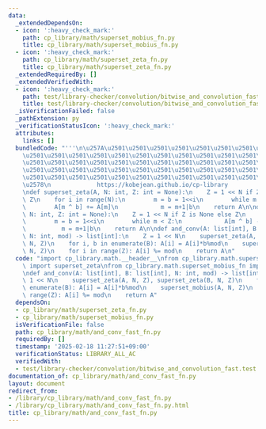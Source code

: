 ```yaml
---
data:
  _extendedDependsOn:
  - icon: ':heavy_check_mark:'
    path: cp_library/math/superset_mobius_fn.py
    title: cp_library/math/superset_mobius_fn.py
  - icon: ':heavy_check_mark:'
    path: cp_library/math/superset_zeta_fn.py
    title: cp_library/math/superset_zeta_fn.py
  _extendedRequiredBy: []
  _extendedVerifiedWith:
  - icon: ':heavy_check_mark:'
    path: test/library-checker/convolution/bitwise_and_convolution_fast.test.py
    title: test/library-checker/convolution/bitwise_and_convolution_fast.test.py
  _isVerificationFailed: false
  _pathExtension: py
  _verificationStatusIcon: ':heavy_check_mark:'
  attributes:
    links: []
  bundledCode: "'''\n\u257A\u2501\u2501\u2501\u2501\u2501\u2501\u2501\u2501\u2501\u2501\
    \u2501\u2501\u2501\u2501\u2501\u2501\u2501\u2501\u2501\u2501\u2501\u2501\u2501\
    \u2501\u2501\u2501\u2501\u2501\u2501\u2501\u2501\u2501\u2501\u2501\u2501\u2501\
    \u2501\u2501\u2501\u2501\u2501\u2501\u2501\u2501\u2501\u2501\u2501\u2501\u2501\
    \u2501\u2501\u2501\u2501\u2501\u2501\u2501\u2501\u2501\u2501\u2501\u2501\u2501\
    \u2578\n             https://kobejean.github.io/cp-library               \n'''\n\
    \ndef superset_zeta(A, N: int, Z: int = None):\n    Z = 1 << N if Z is None else\
    \ Z\n    for i in range(N):\n        m = b = 1<<i\n        while m < Z:\n    \
    \        A[m ^ b] += A[m]\n            m = m+1|b\n    return A\n\ndef superset_mobius(A,\
    \ N: int, Z: int = None):\n    Z = 1 << N if Z is None else Z\n    for i in range(N):\n\
    \        m = b = 1<<i\n        while m < Z:\n            A[m ^ b] -= A[m]\n  \
    \          m = m+1|b\n    return A\n\ndef and_conv(A: list[int], B: list[int],\
    \ N: int, mod) -> list[int]:\n    Z = 1 << N\n    superset_zeta(A, N, Z), superset_zeta(B,\
    \ N, Z)\n    for i, b in enumerate(B): A[i] = A[i]*b%mod\n    superset_mobius(A,\
    \ N, Z)\n    for i in range(Z): A[i] %= mod\n    return A\n"
  code: "import cp_library.math.__header__\nfrom cp_library.math.superset_zeta_fn\
    \ import superset_zeta\nfrom cp_library.math.superset_mobius_fn import superset_mobius\n\
    \ndef and_conv(A: list[int], B: list[int], N: int, mod) -> list[int]:\n    Z =\
    \ 1 << N\n    superset_zeta(A, N, Z), superset_zeta(B, N, Z)\n    for i, b in\
    \ enumerate(B): A[i] = A[i]*b%mod\n    superset_mobius(A, N, Z)\n    for i in\
    \ range(Z): A[i] %= mod\n    return A"
  dependsOn:
  - cp_library/math/superset_zeta_fn.py
  - cp_library/math/superset_mobius_fn.py
  isVerificationFile: false
  path: cp_library/math/and_conv_fast_fn.py
  requiredBy: []
  timestamp: '2025-02-18 11:27:51+09:00'
  verificationStatus: LIBRARY_ALL_AC
  verifiedWith:
  - test/library-checker/convolution/bitwise_and_convolution_fast.test.py
documentation_of: cp_library/math/and_conv_fast_fn.py
layout: document
redirect_from:
- /library/cp_library/math/and_conv_fast_fn.py
- /library/cp_library/math/and_conv_fast_fn.py.html
title: cp_library/math/and_conv_fast_fn.py
---
```

